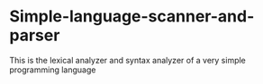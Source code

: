 # Simple-language-scanner-and-parser
 This is the lexical analyzer and syntax analyzer of a very simple programming language
